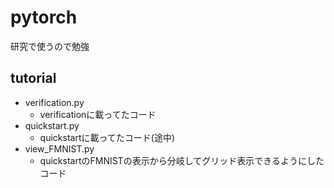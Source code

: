 # pytorch
研究で使うので勉強

## tutorial
* verification.py
  - verificationに載ってたコード
* quickstart.py
  - quickstartに載ってたコード(途中)
* view_FMNIST.py
  - quickstartのFMNISTの表示から分岐してグリッド表示できるようにしたコード
